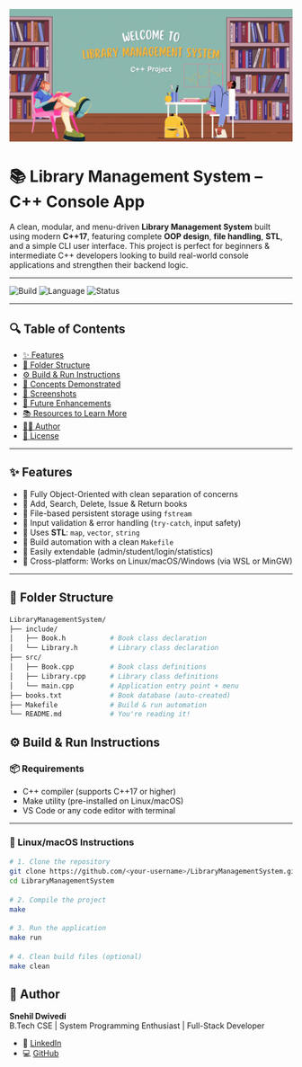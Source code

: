 <!-- adding banner image -->
<p align="center">
 <p align="center">
  <img src="../images/lms.gif" alt="Snehil Dwivedi Banner" style="width: 100%; max-height: 300px; object-fit: cover;" />
</p>

# 📚 Library Management System – C++ Console App

A clean, modular, and menu-driven **Library Management System** built using modern **C++17**, featuring complete **OOP design**, **file handling**, **STL**, and a simple CLI user interface. This project is perfect for beginners & intermediate C++ developers looking to build real-world console applications and strengthen their backend logic.

---

![Build](https://img.shields.io/badge/build-passing-brightgreen) ![Language](https://img.shields.io/badge/language-C%2B%2B17-blue) ![Status](https://img.shields.io/badge/project-active-green)

---

## 🔍 Table of Contents

- [✨ Features](#-features)
- [📁 Folder Structure](#-folder-structure)
- [⚙️ Build & Run Instructions](#️-build--run-instructions)
- [🧠 Concepts Demonstrated](#-concepts-demonstrated)
- [📸 Screenshots](#-screenshots)
- [🚀 Future Enhancements](#-future-enhancements)
- [📚 Resources to Learn More](#-resources-to-learn-more)
- [🧑‍💻 Author](#-author)
- [📄 License](#-license)

---

## ✨ Features

- 🔸 Fully Object-Oriented with clean separation of concerns
- 🔸 Add, Search, Delete, Issue & Return books
- 🔸 File-based persistent storage using `fstream`
- 🔸 Input validation & error handling (`try-catch`, input safety)
- 🔸 Uses **STL**: `map`, `vector`, `string`
- 🔸 Build automation with a clean `Makefile`
- 🔸 Easily extendable (admin/student/login/statistics)
- 🔸 Cross-platform: Works on Linux/macOS/Windows (via WSL or MinGW)

---

## 📁 Folder Structure

```bash
LibraryManagementSystem/
├── include/
│   ├── Book.h           # Book class declaration
│   └── Library.h        # Library class declaration
├── src/
│   ├── Book.cpp         # Book class definitions
│   ├── Library.cpp      # Library class definitions
│   └── main.cpp         # Application entry point + menu
├── books.txt            # Book database (auto-created)
├── Makefile             # Build & run automation
└── README.md            # You're reading it!
```

## ⚙️ Build & Run Instructions

### 📦 Requirements

- C++ compiler (supports C++17 or higher)
- Make utility (pre-installed on Linux/macOS)
- VS Code or any code editor with terminal

---

### 🐧 Linux/macOS Instructions

```bash
# 1. Clone the repository
git clone https://github.com/<your-username>/LibraryManagementSystem.git
cd LibraryManagementSystem

# 2. Compile the project
make

# 3. Run the application
make run

# 4. Clean build files (optional)
make clean
```

## 🙋 Author

**Snehil Dwivedi**  
B.Tech CSE | System Programming Enthusiast | Full-Stack Developer

- 🔗 [LinkedIn](https://www.linkedin.com/in/snehil-dwivedi-/)
- 💻 [GitHub](https://github.com/snehildwivedi03/Cpp-Projects/tree/main/2-BLOB-Mini-Shell)
